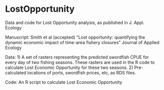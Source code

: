 # LostOpportunity
Data and code for Lost Opportunity analysis, as published in J. Appl. Ecology

Manuscript: Smith et al (accepted) "Lost opportunity: quantifying the dynamic economic impact of time-area fishery closures" Journal of Applied Ecology

Data: 1) A set of rasters representing the predicted swordfish CPUE for every day of two fishing seasons. These rasters are used in the R code to calculate Lost Economic Opportunity for these two seasons.
2) Pre-calculated locations of ports, swordfish prices, etc, as RDS files.

Code: An R script to calculate Lost Economic Opportunity
